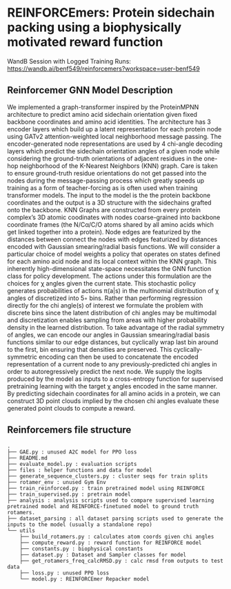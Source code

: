 
# REINFORCEmers: Protein sidechain packing using a biophysically motivated reward function

WandB Session with Logged Training Runs: https://wandb.ai/benf549/reinforcemers?workspace=user-benf549

## Reinforcemer GNN Model Description
We implemented a graph-transformer inspired by the ProteinMPNN
architecture to predict amino acid sidechain orientation given fixed backbone coordinates and
amino acid identities. The architecture has 3 encoder layers which build up a latent representation
for each protein node using GATv2 attention-weighted local neighborhood message passing.
The encoder-generated node representations are used by 4 chi-angle decoding layers which predict
the sidechain orientation angles of a given node while considering the ground-truth orientations of
adjacent residues in the one-hop neighborhood of the K-Nearest Neighbors (KNN) graph. Care
is taken to ensure ground-truth residue orientations do not get passed into the nodes during the
message-passing process which greatly speeds up training as a form of teacher-forcing as is often
used when training transformer models. The input to the model is the the protein backbone coordinates
and the output is a 3D structure with the sidechains grafted onto the backbone. KNN Graphs are
constructed from every protein complex’s 3D atomic coodinates with nodes coarse-grained into
backbone coordinate frames (the N/Cα/C/O atoms shared by all amino acids which get linked
together into a protein). Node edges are featurized by the distances between connect the nodes with
edges featurized by distances encoded with Gaussian smearing/radial basis functions.
We will consider a particular choice of model weights a policy that operates on states defined for
each amino acid node and its local context within the KNN graph. This inherently high-dimensional
state-space necessitates the GNN function class for policy development. The actions under this
formulation are the choices for χ angles given the current state.
This stochastic policy generates probabilities of actions π(a|s) in the multinomial distribution of χ
angles of discretized into 5◦ bins. Rather than performing regression directly for the chi angle(s) of
interest we formulate the problem with discrete bins since the latent distribution of chi angles may
be multimodal and discretization enables sampling from areas with higher probability density in the
learned distribution. To take advantage of the radial symmetry of angles, we can encode our angles in
Gaussian smearing/radial basis functions similar to our edge distances, but cyclically wrap last bin
around to the first, bin ensuring that densities are preserved. This cyclically-symmetric encoding can
then be used to concatenate the encoded representation of a current node to any previously-predicted
chi angles in order to autoregressively predict the next node. We supply the logits produced by the model as inputs to a cross-entropy function for supervised pretraining learning with the target χ
angles encoded in the same manner.
By predicting sidechain coordinates for all amino acids in a protein, we can construct 3D point
clouds implied by the chosen chi angles evaluate these generated point clouds to compute a reward.

## Reinforcemers file structure
```
.
├── GAE.py : unused A2C model for PPO loss
├── README.md
├── evaluate_model.py : evaluation scripts
├── files : helper functions and data for model
├── generate_sequence_clusters.py : cluster seqs for train splits
├── rotamer_env : unused Gym Env
├── train_reinforced.py : train pretrained model using REINFORCE
├── train_supervised.py : pretrain model
├── analysis : analysis scripts used to compare supervised learning pretrained model and REINFORCE-finetuned model to ground truth rotamers.
├── dataset_parsing : all dataset parsing scripts used to generate the inputs to the model (usually a standalone repo)
└── utils
    ├── build_rotamers.py : calculates atom coords given chi angles
    ├── compute_reward.py : reward function for REINFORCE model
    ├── constants.py : biophysical constants
    ├── dataset.py : Dataset and Sampler classes for model
    ├── get_rotamers_freq_calcRMSD.py : calc rmsd from outputs to test data
    ├── loss.py : unused PPO loss 
    └── model.py : REINFORCEmer Repacker model
```
